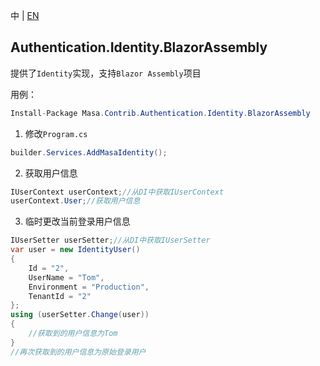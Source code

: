 中 | [EN](README.md)

## Authentication.Identity.BlazorAssembly

提供了`Identity`实现，支持`Blazor Assembly`项目

用例：

``` C#
Install-Package Masa.Contrib.Authentication.Identity.BlazorAssembly
```

1. 修改`Program.cs`

``` C#
builder.Services.AddMasaIdentity();
```

2. 获取用户信息

``` C#
IUserContext userContext;//从DI中获取IUserContext
userContext.User;//获取用户信息
```

3. 临时更改当前登录用户信息

``` C#
IUserSetter userSetter;//从DI中获取IUserSetter
var user = new IdentityUser()
{
    Id = "2",
    UserName = "Tom",
    Environment = "Production",
    TenantId = "2"
};
using (userSetter.Change(user))
{
    //获取到的用户信息为Tom
}
//再次获取到的用户信息为原始登录用户
```
